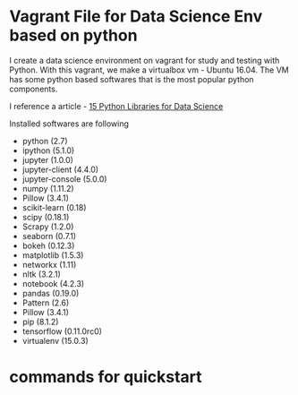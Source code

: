 # Vagrant File for Data Science Env based on python

I create a data science environment on vagrant for study and testing with Python.
With this vagrant, we make a virtualbox vm - Ubuntu 16.04.
The VM has some python based softwares that is the most popular python components.

I reference a article - [15 Python Libraries for Data Science](https://www.upwork.com/hiring/data/15-python-libraries-data-science/)


Installed softwares are following

- python (2.7)
- ipython (5.1.0)
- jupyter (1.0.0)
- jupyter-client (4.4.0)
- jupyter-console (5.0.0)
- numpy (1.11.2)
- Pillow (3.4.1)
- scikit-learn (0.18)
- scipy (0.18.1)
- Scrapy (1.2.0)
- seaborn (0.7.1)
- bokeh (0.12.3)
- matplotlib (1.5.3)
- networkx (1.11)
- nltk (3.2.1)
- notebook (4.2.3)
- pandas (0.19.0)
- Pattern (2.6)
- Pillow (3.4.1)
- pip (8.1.2)
- tensorflow (0.11.0rc0)
- virtualenv (15.0.3)


# commands for quickstart
```

```
